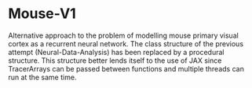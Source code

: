 # Mouse-V1
Alternative approach to the problem of modelling mouse primary visual cortex as a recurrent neural network.
The class structure of the previous attempt (Neural-Data-Analysis) has been replaced by a procedural structure.
This structure better lends itself to the use of JAX since TracerArrays can be passed between functions and multiple
threads can run at the same time.

